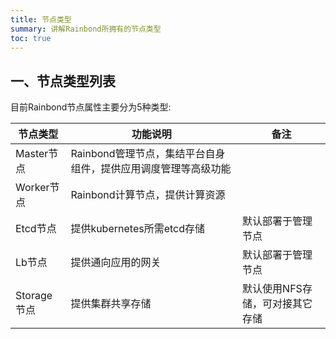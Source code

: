 ```yaml
---
title: 节点类型
summary: 讲解Rainbond所拥有的节点类型
toc: true
---
```


## 一、节点类型列表

目前Rainbond节点属性主要分为5种类型:

|节点类型|功能说明|备注|
|-------|-------|-----|
|Master节点|Rainbond管理节点，集结平台自身组件，提供应用调度管理等高级功能||
|Worker节点|Rainbond计算节点，提供计算资源||
|Etcd节点|提供kubernetes所需etcd存储|默认部署于管理节点|
|Lb节点|提供通向应用的网关|默认部署于管理节点|
|Storage节点|提供集群共享存储|默认使用NFS存储，可对接其它存储|

